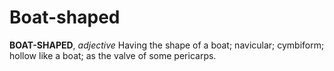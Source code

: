 # Boat-shaped

**BOAT-SHAPED**, _adjective_ Having the shape of a boat; navicular; cymbiform; hollow like a boat; as the valve of some pericarps.